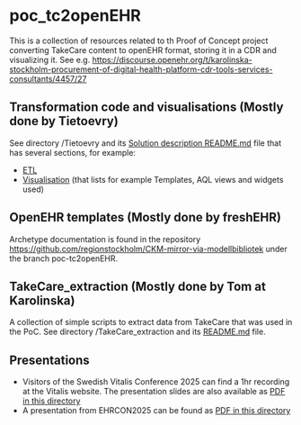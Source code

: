 # poc_tc2openEHR

This is a collection of resources related to th Proof of Concept project converting TakeCare content to openEHR format, storing it in a CDR and visualizing it. See e.g. https://discourse.openehr.org/t/karolinska-stockholm-procurement-of-digital-health-platform-cdr-tools-services-consultants/4457/27

## Transformation code and visualisations (Mostly done by Tietoevry) 

See directory /Tietoevry and its [Solution description README.md](https://github.com/regionstockholm/poc_tc2openEHR/blob/feature/tietoevry/Tietoevry/ETL/docs/README.md) file that has several sections, for example:
* [ETL](https://github.com/regionstockholm/poc_tc2openEHR/blob/feature/tietoevry/Tietoevry/ETL/docs/README.md#etl)
* [Visualisation](https://github.com/regionstockholm/poc_tc2openEHR/blob/feature/tietoevry/Tietoevry/ETL/docs/README.md#visualisation) (that lists for example Templates, AQL views and widgets used)
  
## OpenEHR templates (Mostly done by freshEHR)

Archetype documentation is found in the repository <https://github.com/regionstockholm/CKM-mirror-via-modellbibliotek> under the branch poc-tc2openEHR.

## TakeCare_extraction (Mostly done by Tom at Karolinska)

A collection of simple scripts to extract data from TakeCare that was used in the PoC.
See directory /TakeCare_extraction and its [README.md](https://github.com/regionstockholm/poc_tc2openEHR/blob/main/TakeCare_extraction/README.md) file.

## Presentations
* Visitors of the Swedish Vitalis Conference 2025 can find a 1hr recording at the Vitalis website. The presentation slides are also available as [PDF  in this directory](https://github.com/regionstockholm/poc_tc2openEHR/blob/main/2025-05-20-Byt-journalsystem-smidigare-Vitalis-Civalero-Sundvall-Glas-Larsson.pdf)
* A presentation from EHRCON2025 can be found as [PDF  in this directory](https://github.com/regionstockholm/poc_tc2openEHR/blob/main/EHRCON2025-10-17-Store-legacy-EHR-content-openEHR-Sundvall%2BMcNicoll.pdf)

